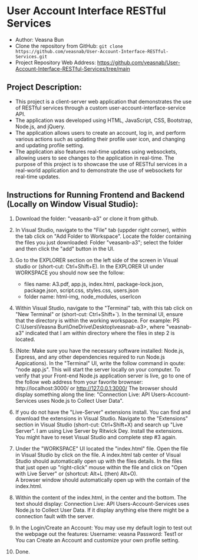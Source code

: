 # User Account Interface RESTful Services
- Author: Veasna Bun
- Clone the repository from GitHub: `git clone https://github.com/veasnab/User-Account-Interface-RESTful-Services.git`
- Project Repository Web Address: https://github.com/veasnab/User-Account-Interface-RESTful-Services/tree/main

## Project Description:
- This project is a client-server web application that demonstrates the use of RESTful services through a custom user-account-interface-service API.
- The application was developed using HTML, JavaScript, CSS, Bootstrap, Node.js, and jQuery. 
- The application allows users to create an account, log in, and perform various actions such as updating their profile user icon, and changing and updating profile setting. 
- The application also features real-time updates using websockets, allowing users to see changes to the application in real-time. The purpose of this project is to showcase the use of RESTful services in a real-world application and to demonstrate the use of websockets for real-time updates.
	
## Instructions for Running Frontend and Backend (Locally on Window Visual Studio): 
1. Download the folder: "veasanb-a3" or clone it from github.

2. In Visual Studio, navigate to the "File" tab (uppder right corner), within the tab click on "Add Folder to Workspace". 
Locate the folder containing the files you just downloaded: Folder "veasanb-a3"; select the folder and then click the "add" button in the UI. 

3. Go to the EXPLORER section on the left side of the screen in Visual studio or (short-cut: Ctrl+Shift+E). 
In the EXPLORER UI under WORKSPACE you should now see the follow:
	- files name: A3.pdf, app.js, index.html, package-lock.json, package.json, script.css, styles.css, users.json
	- folder name: html-img, node_modules, userIcon

4. Within Visual Studio, navigate to the "Terminal" tab, with this tab click on "New Terminal" or (short-cut: Ctrl+Shift+`). 
In the terminal UI, ensure that the directory is within the working workspace. 
For example: PS C:\Users\Veasna Bun\OneDrive\Desktop\veasnab-a3>, 
where "veasnab-a3" indicated that I am within directory where the files in step 2 is located.

5. (Note: Make sure you have the necessary software installed: Node.js, Express, and any other dependencies required to run Node.js Appications).
In the "Terminal" UI, write the follow command in qoute: "node app.js". This will start the server locally on your computer.
To verify that your Front-end Node.js application server is live, go to one of the follow web address from your favorite brownser: 
http://localhost:3000/ or http://127.0.0.1:3000/
The browser should display something along the line: "Connection Live: API Users-Account-Services uses Node.js to Collect User Data".

6. If you do not have the "Live-Server" extensions install. You can find and download the extensions in Visual Studio. 
Navigate to the "Extensions" section in Visual Studio (short-cut: Ctrl+Shift+X) and search up "Live Server". I am using Live Server by Ritwick Dey. 
Install the extensions. You might have to reset Visual Studio and complete step #3 again.

7. Under the "WORKSPACE" UI located the "index.html" file. Open the file in Visual Studio by click on the file. 
A index.html tab center of Visual Studio should automatically open up with the files details. 
In the files that just open up "right-click" mouse within the file and click on "Open with Live Server" or (shortcut: Alt+L (then) Alt+O).   
A browser window should automatically open up with the contain of the index.html.

8. Within the content of the index.html, in the center and the bottom. 
The text should display: Connection Live: API Users-Account-Services uses Node.js to Collect User Data. 
If it display anything else there might be a connection fault with the server.
9. In the Login/Create an Account: 
You may use my default login to test out the webpage out the features:
Username: veasna Password: Test1 or You can Create an Account and customize your own profile setting.

10. Done.


	
	 
	
	
	 

